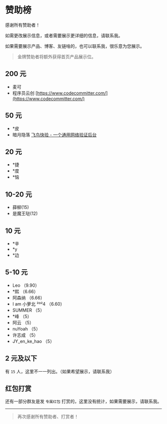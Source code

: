 # 赞助榜

感谢所有赞助者！

如需更改展示信息，或者需要展示更详细的信息，请联系我。

如果需要展示产品、博客、友链啥的，也可以联系我，很乐意为您展示。

> 金牌赞助者将额外获得首页产品展示位。

## 200 元

- 麦可
- 程序员云创 [https://www.codecommitter.com/](https://www.codecommitter.com/)

## 50 元

- \*皮
- 暗月隐落 [飞鸟快验 - 一个通用网络验证后台](https://www.fnkuaiyan.cn)

## 20 元

- \*捷
- \*度
- \*恼

## 10-20 元

- 薛柳(15)
- 是魔王哒(12)

## 10 元

- \*辛
- \*y
- \*边

## 5-10 元

- Leo （9.90）
- \*熙 （6.66）
- 阿森纳 （6.66）
- I am 小萝北 ²º²4 （6.60）
- SUMMER （5）
- \*峰 （5）
- 阿云 （5）
- nuYoah （5）
- 许志成 （5）
- JY_en_ke_hao （5）

## 2 元及以下

有 `15` 人，这里不一一列出。（如果希望展示，请联系我）

## 红包打赏

还有一部分群友是发 `专属红包` 打赏的，这里没有统计，如果需要展示，请联系我。

---

> 再次感谢所有赞助者、打赏者！
